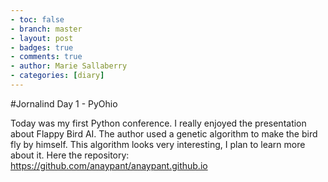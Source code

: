 ```yaml
---
- toc: false 
- branch: master
- layout: post
- badges: true
- comments: true
- author: Marie Sallaberry
- categories: [diary]
---
```


#Jornalind Day 1 - PyOhio

Today was my first Python conference. I really enjoyed the presentation about Flappy Bird AI. The author used a genetic algorithm to make the bird fly by himself. This algorithm looks very interesting, I plan to learn more about it.
Here the repository: https://github.com/anaypant/anaypant.github.io
